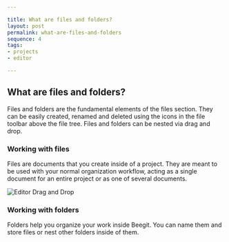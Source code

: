 ```yaml
---

title: What are files and folders?
layout: post
permalink: what-are-files-and-folders 
sequence: 4
tags:
- projects
- editor

---
```


## What are files and folders?

Files and folders are the fundamental elements of the files section. They can be easily created, renamed and deleted using the icons in the file toolbar above the file tree. Files and folders can be nested via drag and drop. 

### Working with files 
Files are documents that you create inside of a project. They are meant to be used with your normal organization workflow, acting as a single document for an entire project or as one of several documents. 

![Editor Drag and Drop](https://s3.amazonaws.com/beegit-images/helpImages/editor-drag-drop.png)

### Working with folders 
Folders help you organize your work inside Beegit. You can name them and store files or nest other folders inside of them. 

